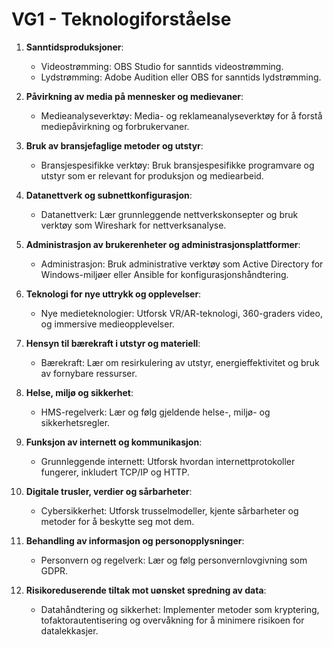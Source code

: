 # VG1 - Teknologiforståelse

1. **Sanntidsproduksjoner**:
   - Videostrømming: OBS Studio for sanntids videostrømming.
   - Lydstrømming: Adobe Audition eller OBS for sanntids lydstrømming.

2. **Påvirkning av media på mennesker og medievaner**:
   - Medieanalyseverktøy: Media- og reklameanalyseverktøy for å forstå mediepåvirkning og forbrukervaner.

3. **Bruk av bransjefaglige metoder og utstyr**:
   - Bransjespesifikke verktøy: Bruk bransjespesifikke programvare og utstyr som er relevant for produksjon og mediearbeid.

4. **Datanettverk og subnettkonfigurasjon**:
   - Datanettverk: Lær grunnleggende nettverkskonsepter og bruk verktøy som Wireshark for nettverksanalyse.

5. **Administrasjon av brukerenheter og administrasjonsplattformer**:
   - Administrasjon: Bruk administrative verktøy som Active Directory for Windows-miljøer eller Ansible for konfigurasjonshåndtering.

6. **Teknologi for nye uttrykk og opplevelser**:
   - Nye medieteknologier: Utforsk VR/AR-teknologi, 360-graders video, og immersive medieopplevelser.

7. **Hensyn til bærekraft i utstyr og materiell**:
   - Bærekraft: Lær om resirkulering av utstyr, energieffektivitet og bruk av fornybare ressurser.

8. **Helse, miljø og sikkerhet**:
   - HMS-regelverk: Lær og følg gjeldende helse-, miljø- og sikkerhetsregler.

9. **Funksjon av internett og kommunikasjon**:
   - Grunnleggende internett: Utforsk hvordan internettprotokoller fungerer, inkludert TCP/IP og HTTP.

10. **Digitale trusler, verdier og sårbarheter**:
    - Cybersikkerhet: Utforsk trusselmodeller, kjente sårbarheter og metoder for å beskytte seg mot dem.

11. **Behandling av informasjon og personopplysninger**:
    - Personvern og regelverk: Lær og følg personvernlovgivning som GDPR.

12. **Risikoreduserende tiltak mot uønsket spredning av data**:
    - Datahåndtering og sikkerhet: Implementer metoder som kryptering, tofaktorautentisering og overvåkning for å minimere risikoen for datalekkasjer.
